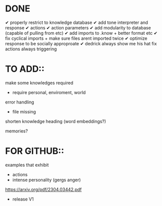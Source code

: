 # DONE
✔ properly restrict to knowledge database
✔ add tone interpreter and response
✔ actions
✔ action parameters
✔ add modularity to database (capable of pulling from etc)
✔ add imports to .know + better format etc
✔ fix cyclical imports + make sure files arent imported twice
✔ optimize response to be socially approproate
✔ dedrick always show me his hat fix actions always triggering



# TO ADD::
make some knowledges required
- require personal, enviroment, world

error handling
- file missing

shorten knowledge heading (word embeddings?)

memories?

# FOR GITHUB::
examples that exhibit
- actions
- intense personality (gergs anger)

https://arxiv.org/pdf/2304.03442.pdf

- release V1
